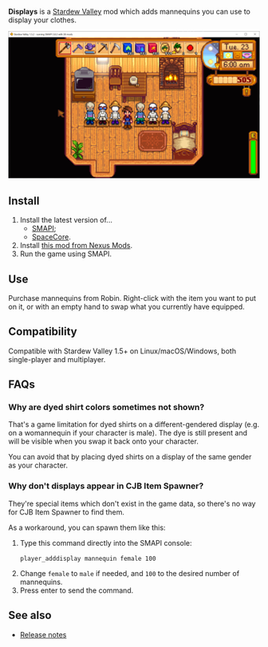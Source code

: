 ﻿**Displays** is a [Stardew Valley](http://stardewvalley.net/) mod which adds mannequins you can use
to display your clothes.

![](screenshot.png)

## Install
1. Install the latest version of...
   * [SMAPI](https://smapi.io);
   * [SpaceCore](https://www.nexusmods.com/stardewvalley/mods/1348).
2. Install [this mod from Nexus Mods](http://www.nexusmods.com/stardewvalley/mods/7635).
3. Run the game using SMAPI.

## Use
Purchase mannequins from Robin. Right-click with the item you want to put on it, or with an empty
hand to swap what you currently have equipped.

## Compatibility
Compatible with Stardew Valley 1.5+ on Linux/macOS/Windows, both single-player and multiplayer.

## FAQs
### Why are dyed shirt colors sometimes not shown?
That's a game limitation for dyed shirts on a different-gendered display (e.g. on a womannequin if
your character is male). The dye is still present and will be visible when you swap it back onto
your character.

You can avoid that by placing dyed shirts on a display of the same gender as your character.

### Why don't displays appear in CJB Item Spawner?
They're special items which don't exist in the game data, so there's no way for CJB Item Spawner to
find them.

As a workaround, you can spawn them like this:

1. Type this command directly into the SMAPI console:
   ```
   player_adddisplay mannequin female 100
   ```
2. Change `female` to `male` if needed, and `100` to the desired number of mannequins.
3. Press enter to send the command.

## See also
* [Release notes](release-notes.md)
